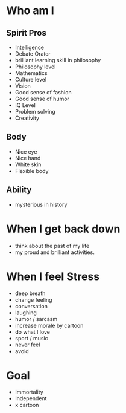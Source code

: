 # Who am I

## Spirit Pros

- Intelligence
- Debate Orator
- brilliant learning skill in philosophy
- Philosophy level
- Mathematics
- Culture level
- Vision
- Good sense of fashion
- Good sense of humor
- IQ Level
- Problem solving
- Creativity

## Body

- Nice eye
- Nice hand
- White skin
- Flexible body

## Ability

- mysterious in history

# When I get back down

- think about the past of my life
- my proud and brilliant activities.

# When I feel Stress

- deep breath
- change feeling
- conversation
- laughing
- humor / sarcasm
- increase morale by cartoon
- do what I love
- sport / music
- never feel
- avoid

# Goal
- Immortality
- Independent
 - x cartoon

